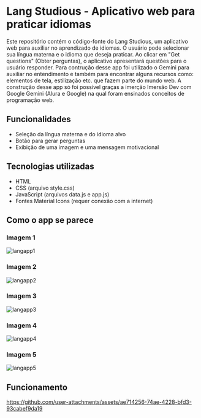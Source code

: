 # Lang Studious - Aplicativo web para praticar idiomas

Este repositório contém o código-fonte do Lang Studious, um aplicativo web para auxiliar no aprendizado de idiomas. O usuário pode selecionar sua língua materna e o idioma que deseja praticar. Ao clicar em "Get questions" (Obter perguntas), o aplicativo apresentará questões para o usuário responder. Para contrução desse app foi utilizado o Gemini para auxiliar no entendimento e também para encontrar alguns recursos como: elementos de tela, estilização etc. que fazem parte do mundo web. A construção desse app só foi possível graças a imerção Imersão Dev com Google Gemini (Alura e Google) na qual foram ensinados conceitos de programação web.

## Funcionalidades

- Seleção da língua materna e do idioma alvo
- Botão para gerar perguntas
- Exibição de uma imagem e uma mensagem motivacional

## Tecnologias utilizadas

- HTML
- CSS (arquivo style.css)
- JavaScript (arquivos data.js e app.js)
- Fontes Material Icons (requer conexão com a internet)

## Como o app se parece

### Imagem 1

![langapp1](https://github.com/user-attachments/assets/28e28679-964a-4137-b837-58f1d044a750)

### Imagem 2

![langapp2](https://github.com/user-attachments/assets/f2793e96-2b56-419d-9117-ec86d475cfb5)

### Imagem 3

![langapp3](https://github.com/user-attachments/assets/23dc4f16-8fea-4bc8-bb38-c9528d3675d1)

### Imagem 4

![langapp4](https://github.com/user-attachments/assets/fd8697e6-52c6-45ee-8c7b-f46d3da2e998)

### Imagem 5

![langapp5](https://github.com/user-attachments/assets/ac832d59-99fa-468d-bb6b-31dc2e41b331)

## Funcionamento

https://github.com/user-attachments/assets/ae714256-74ae-4228-bfd3-93cabef9da19
